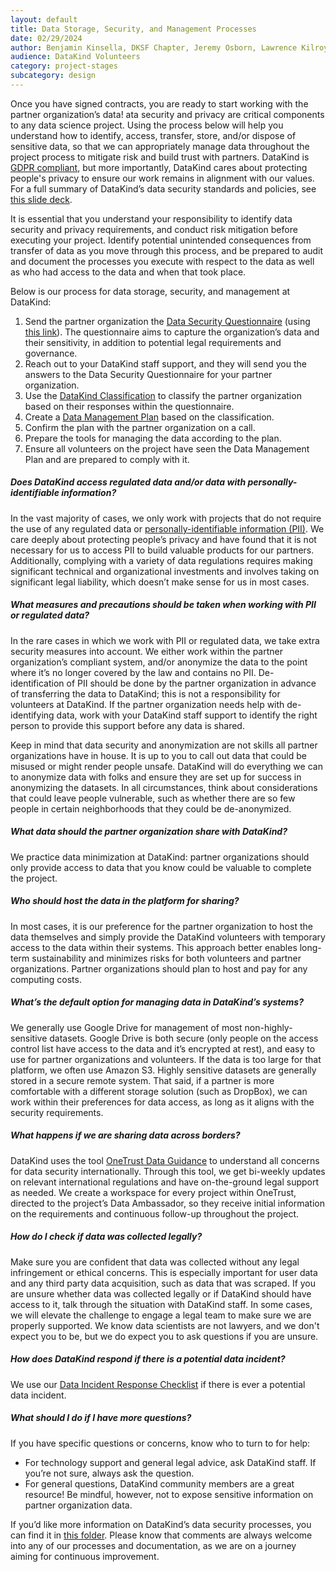 ```yaml
---
layout: default
title: Data Storage, Security, and Management Processes
date: 02/29/2024
author: Benjamin Kinsella, DKSF Chapter, Jeremy Osborn, Lawrence Kilroy, William Ratcliff, Dulcie Vousden, Rachel Wells, Edwin Zhang
audience: DataKind Volunteers
category: project-stages
subcategory: design
---
```

Once you have signed contracts, you are ready to start working with the partner organization’s data! ata security and privacy are critical components to any data science project. Using the process below will help you understand how to identify, access, transfer, store, and/or dispose of sensitive data, so that we can appropriately manage data throughout the project process to mitigate risk and build trust with partners. DataKind is [GDPR compliant](https://gdpr.eu/), but more importantly, DataKind cares about protecting people's privacy to ensure our work remains in alignment with our values. For a full summary of DataKind’s data security standards and policies, see [this slide deck](https://drive.google.com/file/d/19H5Oeyfut1enu2H4v7-lw6MFQ0IpOznk/view).


It is essential that you understand your responsibility to identify data security and privacy requirements, and conduct risk mitigation before executing your project. Identify potential unintended consequences from transfer of data as you move through this process, and be prepared to audit and document the processes you execute with respect to the data as well as who had access to the data and when that took place.


Below is our process for data storage, security, and management at DataKind:


1. Send the partner organization the  [Data Security Questionnaire](https://docs.google.com/forms/d/1KXh9JnHKtAlrR6wUDNPYFODeDEgg94UahEPAE3t7i7o/edit) (using  [this link](https://docs.google.com/forms/d/e/1FAIpQLSfeUISdh2uvLQXWnp4AWNj51ERH8-_Hx_S8ATzJJ2iDaPqwIA/viewform)). The questionnaire aims to capture the organization’s data and their sensitivity, in addition to potential legal requirements and governance.
2. Reach out to your DataKind staff support, and they will send you the answers to the Data Security Questionnaire for your partner organization.
3. Use the  [DataKind Classification](https://drive.google.com/file/d/11sfuF1sDjFCa2-DbTGaArs8KJK3mhmN3/view) to classify the partner organization based on their responses within the questionnaire.
4. Create a  [Data Management Plan](https://docs.google.com/document/d/12U4ptw1EGIzc2T2LzT1jOLQD51Q-qJj4JfIhMLt5iHw/edit) based on the classification.
5. Confirm the plan with the partner organization on a call.
6. Prepare the tools for managing the data according to the plan.
7. Ensure all volunteers on the project have seen the Data Management Plan and are prepared to comply with it.


##### Does DataKind access regulated data and/or data with personally\-identifiable information?


In the vast majority of cases, we only work with projects that do not require the use of any regulated data or  [personally\-identifiable information (PII)](https://en.wikipedia.org/wiki/Personal_data). We care deeply about protecting people’s privacy and have found that it is not necessary for us to access PII to build valuable products for our partners. Additionally, complying with a variety of data regulations requires making significant technical and organizational investments and involves taking on significant legal liability, which doesn’t make sense for us in most cases.


##### What measures and precautions should be taken when working with PII or regulated data?


In the rare cases in which we work with PII or regulated data, we take extra security measures into account. We either work within the partner organization’s compliant system, and/or anonymize the data to the point where it’s no longer covered by the law and contains no PII. De\-identification of PII should be done by the partner organization in advance of transferring the data to DataKind; this is not a responsibility for volunteers at DataKind. If the partner organization needs help with de\-identifying data, work with your DataKind staff support to identify the right person to provide this support before any data is shared. 


Keep in mind that data security and anonymization are not skills all partner organizations have in house. It is up to you to call out data that could be misused or might render people unsafe. DataKind will do everything we can to anonymize data with folks and ensure they are set up for success in anonymizing the datasets. In all circumstances, think about considerations that could leave people vulnerable, such as whether there are so few people in certain neighborhoods that they could be de\-anonymized. 


##### What data should the partner organization share with DataKind?


We practice data minimization at DataKind: partner organizations should only provide access to data that you know could be valuable to complete the project. 


##### Who should host the data in the platform for sharing?


In most cases, it is our preference for the partner organization to host the data themselves and simply provide the DataKind volunteers with temporary access to the data within their systems. This approach better enables long\-term sustainability and minimizes risks for both volunteers and partner organizations. Partner organizations should plan to host and pay for any computing costs. 


##### What’s the default option for managing data in DataKind’s systems?


We generally use Google Drive for management of most non\-highly\-sensitive datasets. Google Drive is both secure (only people on the access control list have access to the data and it’s encrypted at rest), and easy to use for partner organizations and volunteers. If the data is too large for that platform, we often use Amazon S3\. Highly sensitive datasets are generally stored in a secure remote system. That said, if a partner is more comfortable with a different storage solution (such as DropBox), we can work within their preferences for data access, as long as it aligns with the security requirements. 


##### What happens if we are sharing data across borders?


DataKind uses the tool  [OneTrust Data Guidance](https://www.dataguidance.com/) to understand all concerns for data security internationally. Through this tool, we get bi\-weekly updates on relevant international regulations and have on\-the\-ground legal support as needed. We create a workspace for every project within OneTrust, directed to the project’s Data Ambassador, so they receive initial information on the requirements and continuous follow\-up throughout the project.


##### How do I check if data was collected legally?


Make sure you are confident that data was collected without any legal infringement or ethical concerns. This is especially important for user data and any third party data acquisition, such as data that was scraped. If you are unsure whether data was collected legally or if DataKind should have access to it, talk through the situation with DataKind staff. In some cases, we will elevate the challenge to engage a legal team to make sure we are properly supported. We know data scientists are not lawyers, and we don't expect you to be, but we do expect you to ask questions if you are unsure.


##### How does DataKind respond if there is a potential data incident?


We use our [Data Incident Response Checklist](https://drive.google.com/file/d/1TXnkrIt8lEDFydozdlpM1r4PkKejCgxF/view?usp=sharing) if there is ever a potential data incident.


##### What should I do if I have more questions?


If you have specific questions or concerns, know who to turn to for help:


* For technology support and general legal advice, ask DataKind staff. If you’re not sure, always ask the question.
* For general questions, DataKind community members are a great resource! Be mindful, however, not to expose sensitive information on partner organization data.


If you’d like more information on DataKind’s data security processes, you can find it in [this folder](https://drive.google.com/drive/folders/1jFCIiYytn_JTMUx5sKiAh3w1acLxVbkB). Please know that comments are always welcome into any of our processes and documentation, as we are on a journey aiming for continuous improvement.